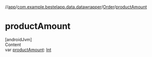 //[app](../../index.md)/[com.example.bestelapp.data.datawrapper](../index.md)/[Order](index.md)/[productAmount](product-amount.md)



# productAmount  
[androidJvm]  
Content  
var [productAmount](product-amount.md): [Int](https://kotlinlang.org/api/latest/jvm/stdlib/kotlin/-int/index.html)  



